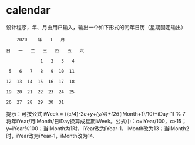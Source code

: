 # calendar

设计程序，年、月由用户输入，输出一个如下形式的闰年日历（星期固定输出）

		2020	年	1	月

	日	一	二	三	四	五	六

	 			 1	 2	 3	 4

	 5	 6	 7	 8	 9	10	11

	12	13	14	15	16	17	18

	19	20	21	22	23	24	25

	26	27	28	29	30	31

提示：可按公式 iWeek = ((c/4)-2*c+y+(y/4)+(26*(iMonth+1)/10)+iDay-1) % 7 将年iYear/月iMonth/日iDay换算成星期iWeek。公式中：c=iYear/100，c>15；y=iYear%100；当iMonth为1时，iYear改为iYear-1，iMonth改为13；当iMonth2时，iYear改为iYear-1，iMonth改为14.


